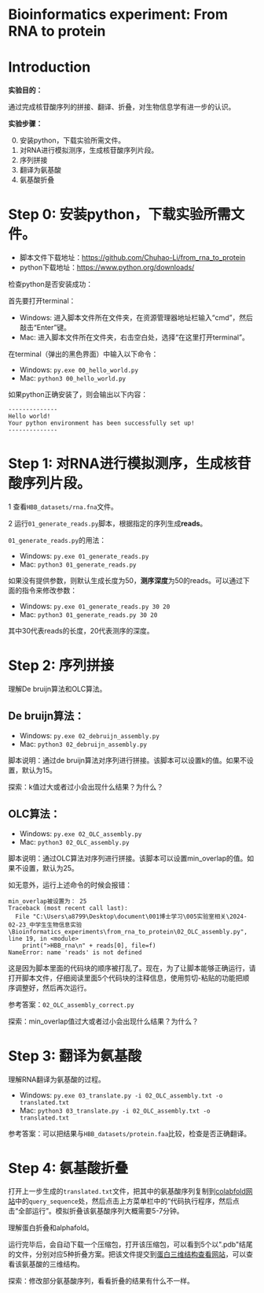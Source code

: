 # Bioinformatics experiment: From RNA to protein

# Introduction

**实验目的：**

通过完成核苷酸序列的拼接、翻译、折叠，对生物信息学有进一步的认识。

**实验步骤：**

0. 安装python，下载实验所需文件。
1. 对RNA进行模拟测序，生成核苷酸序列片段。
2. 序列拼接
3. 翻译为氨基酸
4. 氨基酸折叠

# Step 0: 安装python，下载实验所需文件。

-  脚本文件下载地址：https://github.com/Chuhao-Li/from_rna_to_protein
-  python下载地址：https://www.python.org/downloads/

检查python是否安装成功：

首先要打开terminal：

- Windows: 进入脚本文件所在文件夹，在资源管理器地址栏输入“cmd”，然后敲击“Enter”键。
- Mac: 进入脚本文件所在文件夹，右击空白处，选择“在这里打开terminal”。

在terminal（弹出的黑色界面）中输入以下命令：

- Windows: `py.exe 00_hello_world.py`
- Mac: `python3 00_hello_world.py`

如果python正确安装了，则会输出以下内容：

```
--------------
Hello world!
Your python environment has been successfully set up!
--------------
```

# Step 1: 对RNA进行模拟测序，生成核苷酸序列片段。

1 查看`HBB_datasets/rna.fna`文件。

2 运行`01_generate_reads.py`脚本，根据指定的序列生成**reads**。

`01_generate_reads.py`的用法：

- Windows: `py.exe 01_generate_reads.py`
- Mac: `python3 01_generate_reads.py`

如果没有提供参数，则默认生成长度为50，**测序深度**为50的reads。可以通过下面的指令来修改参数：

- Windows: `py.exe 01_generate_reads.py 30 20`
- Mac: `python3 01_generate_reads.py 30 20`

其中30代表reads的长度，20代表测序的深度。

# Step 2: 序列拼接

理解De bruijn算法和OLC算法。

## De bruijn算法：

- Windows: `py.exe 02_debruijn_assembly.py`
- Mac: `python3 02_debruijn_assembly.py`

脚本说明：通过de bruijn算法对序列进行拼接。该脚本可以设置k的值。如果不设置，默认为15。

探索：k值过大或者过小会出现什么结果？为什么？

## OLC算法：

- Windows: `py.exe 02_OLC_assembly.py`
- Mac: `python3 02_OLC_assembly.py`

脚本说明：通过OLC算法对序列进行拼接。该脚本可以设置min_overlap的值。如果不设置，默认为25。

如无意外，运行上述命令的时候会报错：

```
min_overlap被设置为： 25
Traceback (most recent call last):
  File "C:\Users\a8799\Desktop\document\001博士学习\005实验室相关\2024-02-23_中学生生物信息实验\Bioinformatics_experiments\from_rna_to_protein\02_OLC_assembly.py", line 19, in <module>
    print(">HBB_rna\n" + reads[0], file=f)
NameError: name 'reads' is not defined
```

这是因为脚本里面的代码块的顺序被打乱了。现在，为了让脚本能够正确运行，请打开脚本文件，仔细阅读里面5个代码块的注释信息，使用剪切-粘贴的功能把顺序调整好，然后再次运行。

参考答案：`02_OLC_assembly_correct.py`

探索：min_overlap值过大或者过小会出现什么结果？为什么？

# Step 3: 翻译为氨基酸

理解RNA翻译为氨基酸的过程。

- Windows: `py.exe 03_translate.py -i 02_OLC_assembly.txt -o translated.txt`
- Mac: `python3 03_translate.py -i 02_OLC_assembly.txt -o translated.txt`

参考答案：可以把结果与`HBB_datasets/protein.faa`比较，检查是否正确翻译。

# Step 4: 氨基酸折叠

打开上一步生成的`translated.txt`文件，把其中的氨基酸序列复制到<a href="https://colab.research.google.com/github/sokrypton/ColabFold/blob/main/AlphaFold2.ipynb" target="_blank">colabfold网站</a>中的`query_sequence`处，然后点击上方菜单栏中的“代码执行程序，然后点击“全部运行”。模拟折叠该氨基酸序列大概需要5-7分钟。

理解蛋白折叠和alphafold。

运行完毕后，会自动下载一个压缩包，打开该压缩包，可以看到5个以".pdb"结尾的文件，分别对应5种折叠方案。把该文件提交到<a href="https://www.rcsb.org/3d-view" target="_blank">蛋白三维结构查看网站</a>，可以查看该氨基酸的三维结构。

探索：修改部分氨基酸序列，看看折叠的结果有什么不一样。